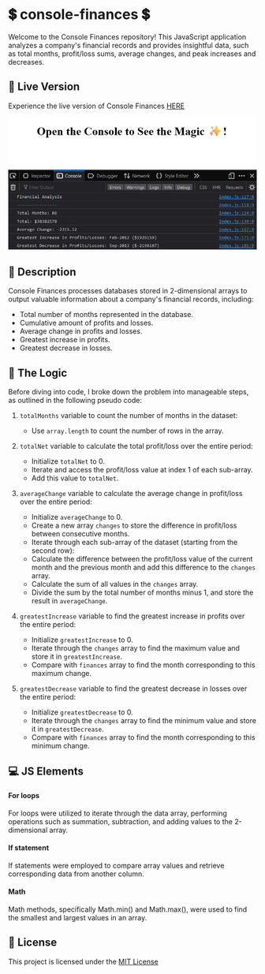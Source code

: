 # 💲 console-finances 💲
Welcome to the Console Finances repository! This JavaScript application analyzes a company's financial records and provides insightful data, such as total months, profit/loss sums, average changes, and peak increases and decreases.

## 🚀 Live Version

Experience the live version of Console Finances [HERE](https://thevisualriot.github.io/console-finances/)

![Console with the output of the deployed code](readme/deployedCode.png)

## 📝 Description
Console Finances processes databases stored in 2-dimensional arrays to output valuable information about a company's financial records, including:
- Total number of months represented in the database.
- Cumulative amount of profits and losses.
- Average change in profits and losses.
- Greatest increase in profits.
- Greatest decrease in losses.

## 🔣 The Logic
Before diving into code, I broke down the problem into manageable steps, as outlined in the following pseudo code:


1. `totalMonths` variable to count the number of months in the dataset:
    - Use `array.length` to count the number of rows in the array.
    
2. `totalNet` variable to calculate the total profit/loss over the entire period:
    - Initialize `totalNet` to 0.
    - Iterate and access the profit/loss value at index 1 of each sub-array.
    - Add this value to `totalNet`.
        
3. `averageChange` variable to calculate the average change in profit/loss over the entire period:
    - Initialize `averageChange` to 0.
    - Create a new array `changes` to store the difference in profit/loss between consecutive months.
    - Iterate through each sub-array of the dataset (starting from the second row):
    - Calculate the difference between the profit/loss value of the current month and the previous month and add this difference to the `changes` array.
    - Calculate the sum of all values in the `changes` array.
    - Divide the sum by the total number of months minus 1, and store the result in `averageChange`.
        
4. `greatestIncrease` variable to find the greatest increase in profits over the entire period:
    - Initialize `greatestIncrease` to 0.
    - Iterate through the `changes` array to find the maximum value and store it in `greatestIncrease`.
    - Compare with `finances` array to find the month corresponding to this maximum change.
        
5. `greatestDecrease` variable to find the greatest decrease in losses over the entire period:
    - Initialize `greatestDecrease` to 0.
    - Iterate through the `changes` array to find the minimum value and store it in `greatestDecrease`.
    - Compare with `finances` array to find the month corresponding to this minimum change.

## 💻 JS Elements

#### For loops
For loops were utilized to iterate through the data array, performing operations such as summation, subtraction, and adding values to the 2-dimensional array.

#### If statement
If statements were employed to compare array values and retrieve corresponding data from another column.

#### Math
Math methods, specifically Math.min() and Math.max(), were used to find the smallest and largest values in an array. 


## 📜 License
This project is licensed under the [MIT License](https://choosealicense.com/licenses/mit/)